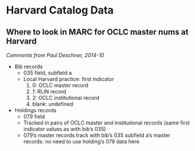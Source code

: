 # Harvard Catalog Data

## Where to look in MARC for OCLC master nums at Harvard

_Comments from Paul Deschner, 2014-10_

  * Bib records
     * 035 field, subfield a
     * Local Harvard practice: first indicator
       1. 0: OCLC master record
       2. 1: RLIN record
       3. 2: OCLC institutional record
       4. blank: undefined
  * Holdings records
     * 079 field
     * Tracked in pairs of OCLC master and institutional records (same first indicator values as with bib’s 035)
     * 079’s master records track with bib’s 035 subfield a’s master records: no need to use holding’s 079 data here
